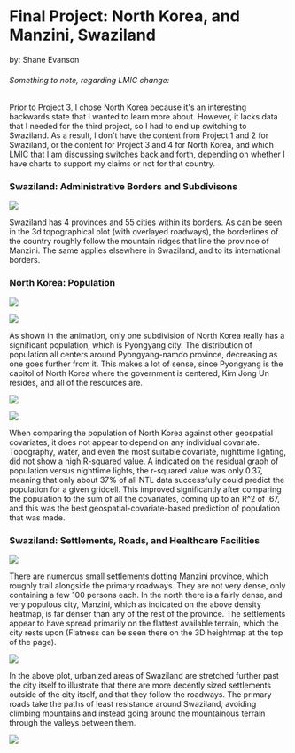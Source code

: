 # Final Project: North Korea, and Manzini, Swaziland

by: Shane Evanson

###### Something to note, regarding LMIC change:
 Prior to Project 3, I chose North Korea because it's an interesting backwards state that I wanted to learn more about. However, it lacks data that I needed for the third project, so I had to end up switching to Swaziland. As a result, I don't have the content from Project 1 and 2 for Swaziland, or the content for Project 3 and 4 for North Korea, and which LMIC that I am discussing switches back and forth, depending on whether I have charts to support my claims or not for that country. 

### Swaziland: Administrative Borders and Subdivisons

![](3d_plot.png)

Swaziland has 4 provinces and 55 cities within its borders. As can be seen in the 3d topographical plot (with overlayed roadways), the borderlines of the country roughly follow the mountain ridges that line the province of Manzini. The same applies elsewhere in Swaziland, and to its international borders.

### North Korea: Population 

![](popmap_vid.gif)

![](popmap_amd1.png)

As shown in the animation, only one subdivision of North Korea really has a significant population, which is Pyongyang city. The distribution of population all centers around Pyongyang-namdo province, decreasing as one goes further from it. This makes a lot of sense, since Pyongyang is the capitol of North Korea where the government is centered, Kim Jong Un resides, and all of the resources are.

![](pop_vs_ntl.png)

![](resid_plot_everything.png)

When comparing the population of North Korea against other geospatial covariates, it does not appear to depend on any individual covariate. Topography, water, and even the most suitable covariate, nighttime lighting, did not show a high R-squared value. A indicated on the residual graph of population versus nighttime lights, the r-squared value was only 0.37, meaning that only about 37% of all NTL data successfully could predict the population for a given gridcell. This improved significantly after comparing the population to the sum of all the covariates, coming up to an R^2 of .67, and this was the best geospatial-covariate-based prediction of population that was made.


### Swaziland: Settlements, Roads, and Healthcare Facilities

![](old_density_object.png)

There are numerous small settlements dotting Manzini province, which roughly trail alongside the primary roadways. They are not very dense, only containing a few 100 persons each. In the north there is a fairly dense, and very populous city, Manzini, which as indicated on the above density heatmap, is far denser than any of the rest of the province. The settlements appear to have spread primarily on the flattest available terrain, which the city rests upon (Flatness can be seen there on the 3D heightmap at the top of the page). 

![](hcfs_2d_plot.png)

In the above plot, urbanized areas of Swaziland are stretched further past the city itself to illustrate that there are more decently sized settlements outside of the city itself, and that they follow the roadways. The primary roads take the paths of least resistance around Swaziland, avoiding climbing mountains and instead going around the mountainous terrain through the valleys between them.

![](table_hcfs.png)



